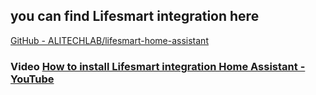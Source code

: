 ## you can find Lifesmart integration here


[GitHub - ALITECHLAB/lifesmart-home-assistant](https://github.com/ALITECHLAB/lifesmart-home-assistant)

### Video [How to install Lifesmart integration Home Assistant - YouTube](https://www.youtube.com/watch?v=s3JuIvKdzmE)
